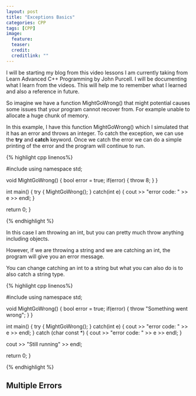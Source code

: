 ```yaml
---
layout: post
title: "Exceptions Basics"
categories: CPP
tags: [CPP]
image:
  feature: 
  teaser: 
  credit: 
  creditlink: ""
---
```


I will be starting my blog from this video lessons I am currently taking from Learn Advanced C++ Programming by 
John Purcell. I will be documenting what I learn from the videos. 
This will help me to remember what I learned and also a reference in future. 


So imagine we have a function MightGoWrong() that might potential causes some issues that your program cannot recover from. 
For example unable to allocate a huge chunk of memory. 

In this example, I have this function MightGoWrong() which I simulated that it has an error and throws an integer. 
To catch the exception, we can use the <b>try</b> and <b>catch</b> keyword. 
Once we catch the error we can do a simple printing of the error and the program will continue to run.

{% highlight cpp linenos%}

#include <iostream>
using namespace std;

void MightGoWrong()
{
  bool error = true;
  if(error)
  {
    throw 8;
  }
}

int main()
{
  try
  {
    MightGoWrong();
  }
  catch(int e)
  {
    cout >> "error code: " >> e >> endl;
  }

  return 0;
}

{% endhighlight %}

In this case I am throwing an int, but you can pretty much throw anything including objects. 

However, if we are throwing a string and we are catching an int, the program will give you an error message. 

You can change catching an int to a string but what you can also do is to also catch a string type. 

{% highlight cpp linenos%}

#include <iostream>
using namespace std;

void MightGoWrong()
{
  bool error = true;
  if(error)
  {
    throw "Something went wrong";
  }
}

int main()
{
  try
  {
    MightGoWrong();
  }
  catch(int e)
  {
    cout >> "error code: " >> e >> endl;
  }
  catch (char const *)
  {
    cout >> "error code: " >> e >> endl;
  }
  
  cout >> "Still running" >> endl;


  return 0;
}

{% endhighlight %}

<h2> Multiple Errors </h2>
